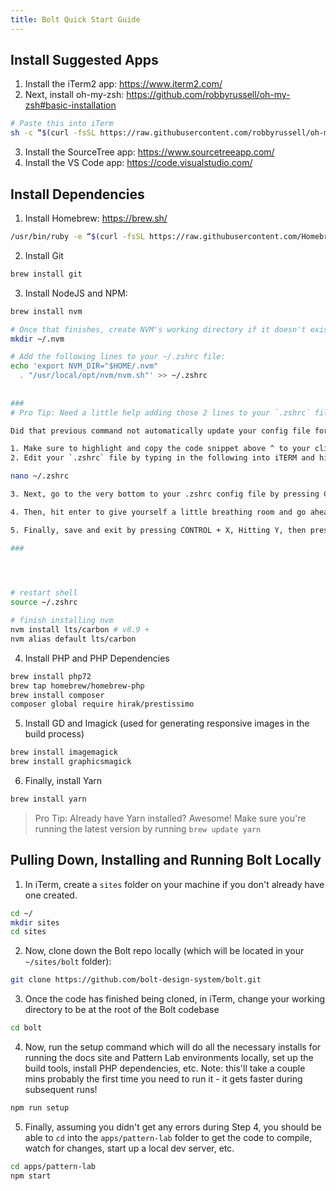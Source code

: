 ```yaml
---
title: Bolt Quick Start Guide
---
```


## Install Suggested Apps

1. Install the iTerm2 app: https://www.iterm2.com/
2. Next, install oh-my-zsh: https://github.com/robbyrussell/oh-my-zsh#basic-installation
```bash
# Paste this into iTerm
sh -c “$(curl -fsSL https://raw.githubusercontent.com/robbyrussell/oh-my-zsh/master/tools/install.sh)”
```
3. Install the SourceTree app: https://www.sourcetreeapp.com/
4. Install the VS Code app: https://code.visualstudio.com/



## Install Dependencies

1. Install Homebrew: https://brew.sh/
```bash
/usr/bin/ruby -e “$(curl -fsSL https://raw.githubusercontent.com/Homebrew/install/master/install)”
```

2. Install Git
```bash
brew install git
```

3. Install NodeJS and NPM:
```bash
brew install nvm

# Once that finishes, create NVM's working directory if it doesn't exist
mkdir ~/.nvm      

# Add the following lines to your ~/.zshrc file:
echo 'export NVM_DIR="$HOME/.nvm"
  . "/usr/local/opt/nvm/nvm.sh"' >> ~/.zshrc
  
  
###
# Pro Tip: Need a little help adding those 2 lines to your `.zshrc` file? 

Did that previous command not automatically update your config file for some reason?

1. Make sure to highlight and copy the code snippet above ^ to your clipboard ( CMD + C )
2. Edit your `.zshrc` file by typing in the following into iTERM and hitting enter: 

nano ~/.zshrc

3. Next, go to the very bottom to your .zshrc config file by pressing CONTROL + V a few times to quickly jump to the bottom of the file.

4. Then, hit enter to give yourself a little breathing room and go ahead and paste in the two lines copied from earlier ( CMD + V)

5. Finally, save and exit by pressing CONTROL + X, Hitting Y, then pressing enter to comform overwriting your .zshrc file

###



  
# restart shell
source ~/.zshrc

# finish installing nvm
nvm install lts/carbon # v8.9 +
nvm alias default lts/carbon
```

4. Install PHP and PHP Dependencies
```bash
brew install php72
brew tap homebrew/homebrew-php
brew install composer
composer global require hirak/prestissimo
```

5. Install GD and Imagick (used for generating responsive images in the build process)
```bash
brew install imagemagick
brew install graphicsmagick
```

6. Finally, install Yarn
```bash
brew install yarn
```

> Pro Tip: Already have Yarn installed? 
Awesome! Make sure you're running the latest version by running `brew update yarn`

## Pulling Down, Installing and Running Bolt Locally

1. In iTerm, create a `sites` folder on your machine if you don't already have one created.
```bash
cd ~/
mkdir sites
cd sites
```

2. Now, clone down the Bolt repo locally (which will be located in your `~/sites/bolt` folder):
```bash
git clone https://github.com/bolt-design-system/bolt.git
```

3. Once the code has finished being cloned, in iTerm, change your working directory to be at the root of the Bolt codebase
```bash
cd bolt
```

4. Now, run the setup command which will do all the necessary installs for running the docs site and Pattern Lab environments locally, set up the build tools, install PHP dependencies, etc. Note: this'll take a couple mins probably the first time you need to run it - it gets faster during subsequent runs!
```bash
npm run setup
```

5. Finally, assuming you didn't get any errors during Step 4, you should be able to `cd` into the `apps/pattern-lab` folder to get the code to compile, watch for changes, start up a local dev server, etc.
```bash
cd apps/pattern-lab
npm start
```
